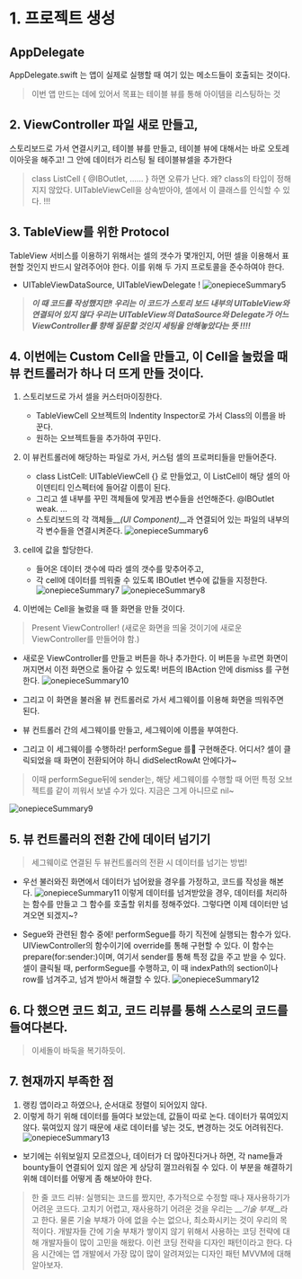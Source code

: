 # 1. 프로젝트 생성
## AppDelegate
AppDelegate.swift 는 앱이 실제로 실행할 때 여기 있는 메소드들이 호출되는 것이다.
> 이번 앱 만드는 데에 있어서 목표는 테이블 뷰를 통해 아이템을 리스팅하는 것

## 2. ViewController 파일 새로 만들고,
스토리보드로 가서 연결시키고, 테이블 뷰를 만들고, 테이블 뷰에 대해서는 바로 오토레이아웃을 해주고! 그 안에 데이터가 리스팅 될 테이블뷰셀을 추가한다
> class ListCell { @IBOutlet, ......  } 하면 오류가 난다. 왜? class의 타입이 정해지지 않았다. UITableViewCell을 상속받아야, 셀에서 이 클래스를 인식할 수 있다. !!!

## 3. TableView를 위한 Protocol
TableView 서비스를 이용하기 위해서는 셀의 갯수가 몇개인지, 어떤 셀을 이용해서 표현할 것인지 반드시 알려주어야 한다. 이를 위해 두 가지 프로토콜을 준수하여야 한다.
- UITableViewDataSource, UITableViewDelegate !
![onepieceSummary5](./onepieceSummary5.png)
> __*이 때 코드를 작성했지만! 우리는 이 코드가 스토리 보드 내부의 UITableView와 연결되어 있지 않다 우리는 UITableView의 DataSource와 Delegate가 어느 ViewController를 향해 질문할 것인지 세팅을 안해놓았다는 뜻 !!!!*__

## 4. 이번에는 Custom Cell을 만들고, 이 Cell을 눌렀을 때 뷰 컨트롤러가 하나 더 뜨게 만들 것이다.
1. 스토리보드로 가서 셀을 커스터마이징한다.
    * TableViewCell 오브젝트의 Indentity Inspector로 가서 Class의 이름을 바꾼다.
    * 원하는 오브젝트들을 추가하여 꾸민다.
2. 이 뷰컨트롤러에 해당하는 파일로 가서, 커스텀 셀의 프로퍼티들을 만들어준다.
    * class ListCell: UITableViewCell {} 로 만들었고, 이 ListCell이 해당 셀의 아이덴티티 인스펙터에 들어갈 이름이 된다.
    * 그리고 셀 내부를 꾸민 객체들에 맞게끔 변수들을 선언해준다. @IBOutlet weak. ...
    * 스토리보드의 각 객체들__*(UI Component)*__과 연결되어 있는 파일의 내부의 각 변수들을 연결시켜준다.
![onepieceSummary6](./onepieceSummary6.png)
3. cell에 값을 할당한다.
    * 들어온 데이터 갯수에 따라 셀의 갯수를 맞추어주고,
    * 각 cell에 데이터를 띄워줄 수 있도록 IBOutlet 변수에 값들을 지정한다.
    ![onepieceSummary7](./onepieceSummary7.png)
    ![onepieceSummary8](./onepieceSummary8.png)


4. 이번에는 Cell을 눌렀을 때 뜰 화면을 만들 것이다.
> Present ViewController! (새로운 화면을 띄울 것이기에 새로운 ViewController를 만들어야 함.)
    
    
* 새로운 ViewController를 만들고 버튼을 하나 추가한다. 이 버튼을 누르면 화면이 꺼지면서 이전 화면으로 돌아갈 수 있도록! 버튼의 IBAction 안에 dismiss 를 구현한다.
![onepieceSummary10](./onepieceSummary10.png)

* 그리고 이 화면을 불러올 뷰 컨트롤러로 가서 세그웨이를 이용해 화면을 띄워주면 된다.
* 뷰 컨트롤러 간의 세그웨이를 만들고, 세그웨이에 이름을 부여한다.
* 그리고 이 세그웨이를 수행하라! performSegue 를 구현해준다. 어디서? 셀이 클릭되었을 때 화면이 전환되어야 하니 didSelectRowAt 안에다가~
> 이때 performSegue뒤에 sender는, 해당 세그웨이를 수행할 때 어떤 특정 오브젝트를 같이 끼워서 보낼 수가 있다. 지금은 그게 아니므로 nil~

![onepieceSummary9](./onepieceSummary9.png)


## 5. 뷰 컨트롤러의 전환 간에 데이터 넘기기
> 세그웨이로 연결된 두 뷰컨트롤러의 전환 시 데이터를 넘기는 방법!
* 우선 불러와진 화면에서 데이터가 넘어왔을 경우를 가정하고, 코드를 작성을 해본다.
![onepieceSummary11](./onepieceSummary11.png)
이렇게 데이터를 넘겨받았을 경우, 데이터를 처리하는 함수를 만들고 그 함수를 호출할 위치를 정해주었다.
그렇다면 이제 데이터만 넘겨오면 되겠지~?

* Segue와 관련된 함수 중에! performSegue를 하기 직전에 실행되는 함수가 있다. UIViewController의 함수이기에 override를 통해 구현할 수 있다. 
이 함수는 prepare(for:sender:)이며, 여기서 sender를 통해 특정 값을 주고 받을 수 있다. 셀이 클릭될 때, performSegue를 수행하고, 이 때 indexPath의 section이나 row를 넘겨주고, 넘겨 받아서 해결할 수 있다.
![onepieceSummary12](./onepieceSummary12.png)


## 6. 다 했으면 코드 회고, 코드 리뷰를 통해 스스로의 코드를 들여다본다.
> 이세돌이 바둑을 복기하듯이.

## 7. 현재까지 부족한 점
1. 랭킹 앱이라고 하였으나, 순서대로 정렬이 되어있지 않다.
2. 이렇게 하기 위해 데이터를 들여다 보았는데, 값들이 따로 논다. 데이터가 묶여있지 않다. 묶여있지 않기 때문에 새로 데이터를 넣는 것도, 변경하는 것도 어려워진다.
![onepieceSummary13](./onepieceSummary13.png)
- 보기에는 쉬워보일지 모르겠으나, 데이터가 더 많아진다거나 하면, 각 name들과 bounty들이 연결되어 있지 않은 게 상당히 껄끄러워질 수 있다. 이 부분을 해결하기 위해 데이터를 어떻게 좀 해보아야 한다.
> 한 줄 코드 리뷰: 실행되는 코드를 짰지만, 추가적으로 수정할 때나 재사용하기가 어려운 코드다.
> 고치기 어렵고, 재사용하기 어려운 것을 우리는 __*기술 부채*__라고 한다.
> 물론 기술 부채가 아에 없을 수는 없으나, 최소화시키는 것이 우리의 목적이다.
> 개발자들 간에 기술 부채가 쌓이지 않기 위해서 사용하는 코딩 전략에 대해 개발자들이 많이 고민을 해왔다.
> 이런 코딩 전략을 디자인 패턴이라고 한다.
> 다음 시간에는 앱 개발에서 가장 많이 많이 알려져있는 디자인 패턴 MVVM에 대해 알아보자.